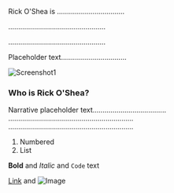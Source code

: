 Rick O'Shea is ..................................

.................................................

.................................................

Placeholder text.................................

![Screenshot1](https://raw.githubusercontent.com/azheng888/Rick-O-Shea/master/Bedroom-Example.jpg)

### Who is Rick O'Shea?

Narrative placeholder text.....................................
...............................................................
...............................................................


1. Numbered
2. List

**Bold** and _Italic_ and `Code` text

[Link](url) and ![Image](src)
```

